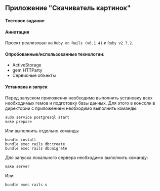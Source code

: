 ## Приложение "Скачиватель картинок"
#### Тестовое задание

#### Аннотация
Проект реализован на `Ruby on Rails (v6.1.4)` и `Ruby v2.7.2`.

#### Опробованные/использованные технологии:
+ ActiveStorage
+ gem HTTParty
+ Сервисные объекты

#### Установка и запуск
Перед запуском приложения необходимо выполнить установку всех необходимых гемов и подготовку базы данных. Для этого в консоли в директории с приложением необходимо выполнить команды:

```
sudo service postgresql start
make prepare
```

Или выполнить отдельно команды

```
bundle install
bundle exec rails db:create
bundle exec rails db:migrate
```

Для запуска локального сервера необходимо выполнить команду:

```
make server
```

Или

```
bundle exec rails s
```
